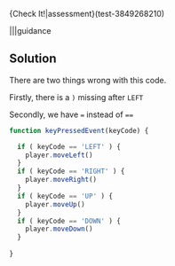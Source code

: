 
{Check It!|assessment}(test-3849268210)

|||guidance
## Solution

There are two things wrong with this code.

Firstly, there is a `)` missing after `LEFT`

Secondly, we have `=` instead of `==`

```javascript
function keyPressedEvent(keyCode) {

  if ( keyCode == 'LEFT' ) {
    player.moveLeft()
  } 
  if ( keyCode == 'RIGHT' ) {
    player.moveRight()
  } 
  if ( keyCode == 'UP' ) {
    player.moveUp()
  } 
  if ( keyCode == 'DOWN' ) {
    player.moveDown() 
  }
  
}
```
